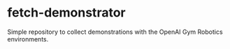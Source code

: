 # fetch-demonstrator
Simple repository to collect demonstrations with the OpenAI Gym Robotics environments.
